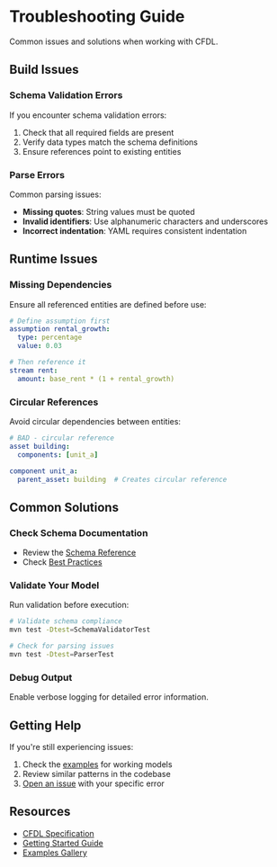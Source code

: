 # Troubleshooting Guide

Common issues and solutions when working with CFDL.

## Build Issues

### Schema Validation Errors

If you encounter schema validation errors:

1. Check that all required fields are present
2. Verify data types match the schema definitions
3. Ensure references point to existing entities

### Parse Errors

Common parsing issues:

- **Missing quotes**: String values must be quoted
- **Invalid identifiers**: Use alphanumeric characters and underscores
- **Incorrect indentation**: YAML requires consistent indentation

## Runtime Issues

### Missing Dependencies

Ensure all referenced entities are defined before use:

```yaml
# Define assumption first
assumption rental_growth:
  type: percentage
  value: 0.03

# Then reference it
stream rent:
  amount: base_rent * (1 + rental_growth)
```

### Circular References

Avoid circular dependencies between entities:

```yaml
# BAD - circular reference
asset building:
  components: [unit_a]

component unit_a:
  parent_asset: building  # Creates circular reference
```

## Common Solutions

### Check Schema Documentation

- Review the [Schema Reference](../specification/ontology-reference.md)
- Check [Best Practices](../authoring/best-practices.md)

### Validate Your Model

Run validation before execution:

```bash
# Validate schema compliance
mvn test -Dtest=SchemaValidatorTest

# Check for parsing issues  
mvn test -Dtest=ParserTest
```

### Debug Output

Enable verbose logging for detailed error information.

## Getting Help

If you're still experiencing issues:

1. Check the [examples](https://github.com/bizarc/cfdl-project/tree/main/examples) for working models
2. Review similar patterns in the codebase
3. [Open an issue](https://github.com/bizarc/cfdl-project/issues) with your specific error

## Resources

- [CFDL Specification](../specification/cfdl-v1-spec)
- [Getting Started Guide](../overview/getting-started)
- [Examples Gallery](../authoring/examples-gallery)